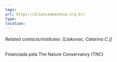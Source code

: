 ```yaml
---
tags: 
url: https://aliancaamazonia.org.br/
type:
location:
---
```

###### Related contacts/institutes: [[Jakovac, Catarina C.]]

Financiada pela The Nature Conservancy (TNC)

